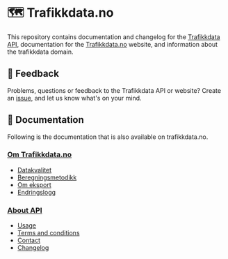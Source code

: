 # 🗺️ Trafikkdata.no

This repository contains documentation and changelog for the <a href="https://trafikkdata-api.atlas.vegvesen.no"  style="color: #44f55; text-decoration: underline;">Trafikkdata API</a>, documentation for the <a href="https://www.vegvesen.no/trafikkdata/"  style="color: #44f55; text-decoration: underline;">Trafikkdata.no</a> website, and information about the trafikkdata domain.

## 💬 Feedback

Problems, questions or feedback to the Trafikkdata API or website? Create an <a href="https://github.com/trafikkdata/trafikkdata.no-dokumentasjon/issues"  style="color: #44f55; text-decoration: underline;">issue</a>, and let us know what's on your mind.

## 📝 Documentation

Following is the documentation that is also available on trafikkdata.no.

### <a href="docs/about/1-om-trafikkdata.md"  style="color: #44f55; text-decoration: underline;">Om Trafikkdata.no</a>

- <a href="docs/about/2-datakvalitet.md"  style="color: #44f55; text-decoration: underline;">Datakvalitet</a>
- <a href="docs/about/3-beregningsmetodikk.md"  style="color: #44f55; text-decoration: underline;">Beregningsmetodikk</a>
- <a href="docs/about/4-om-eksport.md"  style="color: #44f55; text-decoration: underline;">Om eksport</a>
- <a href="docs/about/5-endringslogg.md"  style="color: #44f55; text-decoration: underline;">Endringslogg</a>

### <a href="docs/api/1-about-API.md"  style="color: #44f55; text-decoration: underline;">About API</a>

- <a href="docs/api/2-usage.md"  style="color: #44f55; text-decoration: underline;">Usage</a>
- <a href="docs/api/3-terms-and-conditions.md"  style="color: #44f55; text-decoration: underline;">Terms and conditions</a>
- <a href="docs/api/4-contact.md"  style="color: #44f55; text-decoration: underline;">Contact</a>
- <a href="docs/api/5-changelog.md"  style="color: #44f55; text-decoration: underline;">Changelog</a>
